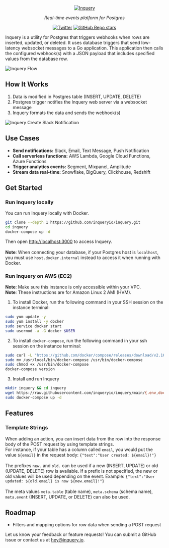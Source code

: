 <div align="center">
<a href="https://inquery.io"><img src="https://svgshare.com/i/qHg.svg" alt="Inquery"></a>

<em>Real-time events platform for Postgres</em>

[![Twitter](https://img.shields.io/twitter/url/https/twitter.com/inqueryio.svg?style=social&label=Follow%20%40inqueryio)](https://twitter.com/inqueryio) 
[![GitHub Repo stars](https://img.shields.io/github/stars/inqueryio/inquery?style=social)](https://github.com/inqueryio/inquery)

</div>


Inquery is a utility for Postgres that triggers webhooks when rows are inserted, updated, or deleted. It uses
database triggers that send low-latency websocket messages to a Go application. This application then calls
the configured webhook(s) with a JSON payload that includes specified values from the database row.

![Inquery Flow](https://i.imgur.com/BgR5lbo.png)

## How It Works

1. Data is modified in Postgres table (INSERT, UPDATE, DELETE)
2. Postgres trigger notifies the Inquery web server via a websocket message
3. Inquery formats the data and sends the webhook(s)

![Inquery Create Slack Notification](https://i.imgur.com/Nv7MfQV.gif)

## Use Cases

* **Send notifications:** Slack, Email, Text Message, Push Notification
* **Call serverless functions:** AWS Lambda, Google Cloud Functions, Azure Functions
* **Trigger analytics events:** Segment, Mixpanel, Amplitude
* **Stream data real-time:** Snowflake, BigQuery, Clickhouse, Redshift

## Get Started

### Run Inquery locally

You can run Inquery locally with Docker.

```bash
git clone --depth 1 https://github.com/inqueryio/inquery.git
cd inquery
docker-compose up -d
```

Then open [http://localhost:3000](http://localhost:3000) to access Inquery.
<br>
<br>
**Note**: When connecting your database, if your Postgres host is `localhost`, you must use `host.docker.internal` instead to access it when running with Docker.

### Run Inquery on AWS (EC2)

**Note**: Make sure this instance is only accessible within your VPC.\
**Note**: These instructions are for Amazon Linux 2 AMI (HVM).

1. To install Docker, run the following command in your SSH session on the instance terminal:
```bash
sudo yum update -y
sudo yum install -y docker
sudo service docker start
sudo usermod -a -G docker $USER
```
2. To install `docker-compose`, run the following command in your ssh session on the instance terminal:
```bash
sudo curl -L "https://github.com/docker/compose/releases/download/v2.16.0/docker-compose-$(uname -s)-$(uname -m)"  -o /usr/local/bin/docker-compose
sudo mv /usr/local/bin/docker-compose /usr/bin/docker-compose
sudo chmod +x /usr/bin/docker-compose
docker-compose version
```
3. Install and run Inquery
```bash
mkdir inquery && cd inquery
wget https://raw.githubusercontent.com/inqueryio/inquery/main/{.env,docker-compose.yml,.dockerignore,frontend.env}
sudo docker-compose up -d
```

## Features

### Template Strings

When adding an action, you can insert data from the row into the response body of the POST request by using template strings.
<br>
For instance, if your table has a column called `email`, you would put the value `${email}` in the request body: `{"text":"User created: ${email}!"}`
<br>
<br>
The prefixes `new.` and `old.` can be used if a new (INSERT, UPDATE) or old (UPDATE, DELETE) row is available. If a prefix is not specified, the new or old values will be used depending on the event. Example: `{"text":"User updated: ${old.email} is now ${new.email}!"}`
<br>
<br>
The meta values `meta.table` (table name), `meta.schema` (schema name), `meta.event` (INSERT, UPDATE, or DELETE) can also be used.

## Roadmap

- Filters and mapping options for row data when sending a POST request

Let us know your feedback or feature requests! You can submit a GitHub issue or contact us at [hey@inquery.io](mailto:hey@inquery.io).
